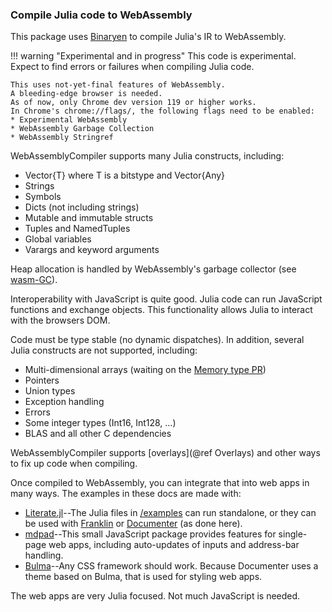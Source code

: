 ### Compile Julia code to WebAssembly

This package uses [Binaryen](https://github.com/WebAssembly/binaryen/) to compile Julia's IR to WebAssembly.

!!! warning "Experimental and in progress"
    This code is experimental. Expect to find errors or failures when compiling Julia code.

    This uses not-yet-final features of WebAssembly. 
    A bleeding-edge browser is needed. 
    As of now, only Chrome dev version 119 or higher works.
    In Chrome's chrome://flags/, the following flags need to be enabled:
    * Experimental WebAssembly 
    * WebAssembly Garbage Collection
    * WebAssembly Stringref

WebAssemblyCompiler supports many Julia constructs, including:

* Vector{T} where T is a bitstype and Vector{Any}
* Strings
* Symbols
* Dicts (not including strings)
* Mutable and immutable structs
* Tuples and NamedTuples
* Global variables
* Varargs and keyword arguments

Heap allocation is handled by WebAssembly's garbage collector (see [wasm-GC](https://github.com/WebAssembly/gc)).

Interoperability with JavaScript is quite good. Julia code can run JavaScript functions and exchange objects. This functionality allows Julia to interact with the browsers DOM.

Code must be type stable (no dynamic dispatches). In addition, several Julia constructs are not supported, including:

* Multi-dimensional arrays (waiting on the [Memory type PR](https://github.com/JuliaLang/julia/pull/51319))
* Pointers
* Union types
* Exception handling
* Errors
* Some integer types (Int16, Int128, ...)
* BLAS and all other C dependencies

WebAssemblyCompiler supports [overlays](@ref Overlays) and other ways to fix up code when compiling.

Once compiled to WebAssembly, you can integrate that into web apps in many ways.
The examples in these docs are made with:
* [Literate.jl](https://fredrikekre.github.io/Literate.jl/v2/)--The Julia files in [/examples](https://github.com/tshort/WebAssemblyCompiler.jl/tree/main/examples/) can run standalone, or they can be used with [Franklin](https://franklinjl.org/) or [Documenter](https://documenter.juliadocs.org/stable/) (as done here).
* [mdpad](https://mdpad.netlify.app/)--This small JavaScript package provides features for single-page web apps, including auto-updates of inputs and address-bar handling.
* [Bulma](https://bulma.io/)--Any CSS framework should work. Because Documenter uses a theme based on Bulma, that is used for styling web apps.

The web apps are very Julia focused. Not much JavaScript is needed.
